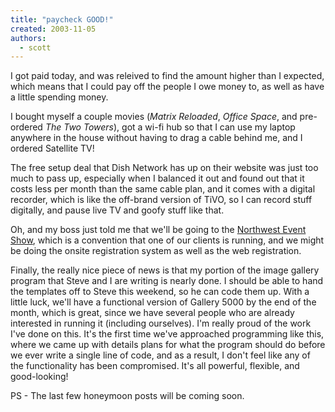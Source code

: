 ```yaml
---
title: "paycheck GOOD!"
created: 2003-11-05
authors:
  - scott
---
```


I got paid today, and was releived to find the amount higher than I expected, which means that I could pay off the people I owe money to, as well as have a little spending money.

I bought myself a couple movies (_Matrix Reloaded_, _Office Space_, and pre-ordered _The Two Towers_), got a wi-fi hub so that I can use my laptop anywhere in the house without having to drag a cable behind me, and I ordered Satellite TV!

The free setup deal that Dish Network has up on their website was just too much to pass up, especially when I balanced it out and found out that it costs less per month than the same cable plan, and it comes with a digital recorder, which is like the off-brand version of TiVO, so I can record stuff digitally, and pause live TV and goofy stuff like that.

Oh, and my boss just told me that we'll be going to the [Northwest Event Show](http://bravoseattle.com/event_show/home.htm), which is a convention that one of our clients is running, and we might be doing the onsite registration system as well as the web registration.

Finally, the really nice piece of news is that my portion of the image gallery program that Steve and I are writing is nearly done. I should be able to hand the templates off to Steve this weekend, so he can code them up. With a little luck, we'll have a functional version of Gallery 5000 by the end of the month, which is great, since we have several people who are already interested in running it (including ourselves). I'm really proud of the work I've done on this. It's the first time we've approached programming like this, where we came up with details plans for what the program should do before we ever write a single line of code, and as a result, I don't feel like any of the functionality has been compromised. It's all powerful, flexible, and good-looking!

PS - The last few honeymoon posts will be coming soon.
